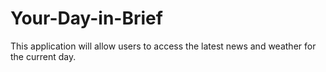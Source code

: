 # Your-Day-in-Brief

This application will allow users to access the latest news and weather for the current day.
